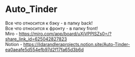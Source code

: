# Auto_Tinder
Все что относится к бэку - в папку back! <br>
Все что относится к фронту - в папку front! <br>
Miro - https://miro.com/app/board/uXjVPPISZs0=/?share_link_id=625042827823 <br>
Notion - https://ildarandleraprojects.notion.site/Auto-Tinder-ea0aeafe5d554efb97d2f17fa65d3b6d
